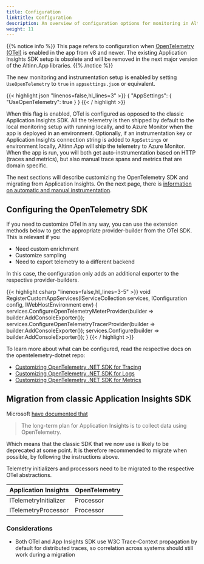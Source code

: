 ```yaml
---
title: Configuration
linktitle: Configuration
description: An overview of configuration options for monitoring in Altinn Apps.
weight: 11
---
```


{{% notice info %}}
This page refers to configuration when [OpenTelemetry (OTel)](https://opentelemetry.io/) is enabled in the app from v8 and newer.
The existing Application Insights SDK setup is obsolete and will be removed in the next major version of the Altinn.App libraries. 
{{% /notice %}}

The new monitoring and instrumentation setup is enabled by setting `UseOpenTelemetry` to `true` in `appsettings.json` or equivalent.

{{< highlight json "linenos=false,hl_lines=3" >}}
{
  "AppSettings": {
    "UseOpenTelemetry": true
  }
}
{{< / highlight >}}

When this flag is enabled, OTel is configured as opposed to the classic Application Insights SDK.
All the telemetry is then shipped by default to the local monitoring setup with running locally,
and to Azure Monitor when the app is deployed in an environment.
Optionally, if an instrumentation key or Application Insights connection string is added to `AppSettings` or environment locally,
Altinn.App will ship the telemetry to Azure Monitor.
When the app is run, you will both get auto-instrumentation based on HTTP (traces and metrics),
but also manual trace spans and metrics that are domain specific.

The next sections will describe customizing the OpenTelemetry SDK and migrating from Application Insights.
On the next page, there is [information on automatic and manual instrumentation](/app/monitoring/instrumentation).

## Configuring the OpenTelemetry SDK 

If you need to customize OTel in any way, you can use the extension methods below to get the appropriate provider-builder from the OTel SDK.
This is relevant if you

* Need custom enrichment
* Customize sampling
* Need to export telemetry to a different backend

In this case, the configuration only adds an additional exporter to the respective provider-builders.

{{< highlight csharp "linenos=false,hl_lines=3-5" >}}
void RegisterCustomAppServices(IServiceCollection services, IConfiguration config, IWebHostEnvironment env)
{
    services.ConfigureOpenTelemetryMeterProvider(builder => builder.AddConsoleExporter());
    services.ConfigureOpenTelemetryTracerProvider(builder => builder.AddConsoleExporter());
    services.Configure<OpenTelemetryLoggerOptions>(builder => builder.AddConsoleExporter());
}
{{< / highlight >}}

To learn more about what can be configured, read the respective docs on the opentelemetry-dotnet repo:

* [Customizing OpenTelemetry .NET SDK for Tracing](https://github.com/open-telemetry/opentelemetry-dotnet/tree/main/docs/trace/customizing-the-sdk#customizing-opentelemetry-net-sdk-for-tracing)
* [Customizing OpenTelemetry .NET SDK for Logs](https://github.com/open-telemetry/opentelemetry-dotnet/tree/main/docs/logs/customizing-the-sdk#customizing-opentelemetry-net-sdk-for-logs)
* [Customizing OpenTelemetry .NET SDK for Metrics](https://github.com/open-telemetry/opentelemetry-dotnet/tree/main/docs/metrics/customizing-the-sdk#customizing-opentelemetry-net-sdk-for-metrics)

## Migration from classic Application Insights SDK

Microsoft [have documented that](https://github.com/MicrosoftDocs/azure-docs/commit/25d58a0c1e5a1d5740d99fd68d89a9372042838e)

> The long-term plan for Application Insights is to collect data using OpenTelemetry.

Which means that the classic SDK that we now use is likely to be deprecated at some point.
It is therefore recommended to migrate when possible, by following the instructions above.

Telemetry initializers and processors need to be migrated to the respective OTel abstractions.

| **Application Insights** | **OpenTelemetry** |
| ------------------------ | ----------------- |
| ITelemetryInitializer    | Processor         |
| ITelemetryProcessor      | Processor         |

### Considerations

* Both OTel and App Insights SDK use W3C Trace-Context propagation by default for distributed traces, so correlation across systems should still work during a migration
